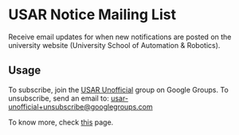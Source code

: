 # USAR Notice Mailing List

Receive email updates for when new notifications are posted on the university website (University School of Automation &
Robotics).

## Usage

To subscribe, join the [USAR Unofficial](https://groups.google.com/g/usar-unofficial) group on Google Groups. To
unsubscribe, send an email to:
[usar-unofficial+unsubscribe@googlegroups.com](mailto:usar-unofficial+unsubscribe@googlegroups.com)

To know more, check [this](https://usar.sujal.dev/mailing-list) page.